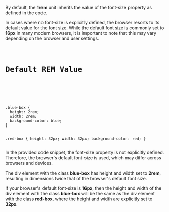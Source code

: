 By default, the **1rem** unit inherits the value of the font-size property as defined in the code.

In cases where no font-size is explicitly defined, the browser resorts to its default value for the font size. While the default font size is commonly set to **16px** in many modern browsers, it is important to note that this may vary depending on the browser and user settings.

<codeblock language="css" type="lesson">
<code>
<panel language="html">
<h1>Default REM Value </h1>
<div class="blue-box"></div>
<div class="red-box"></div>
</div>
</panel>
<panel language="css">
.blue-box {
  height: 2rem;
  width: 2rem;
  background-color: blue;
}

.red-box {
  height: 32px;
  width: 32px;
  background-color: red;
}
</panel>
</code>
</codeblock>

In the provided code snippet, the font-size property is not explicitly defined. Therefore, the browser's default font-size is used, which may differ across browsers and devices.

The div element with the class **blue-box** has height and width set to **2rem**, resulting in dimensions twice that of the browser's default font size.

If your browser's default font-size is **16px**, then the height and width of the div element with the class **blue-box** will be the same as the div element with the class **red-box**, where the height and width are explicitly set to **32px**.